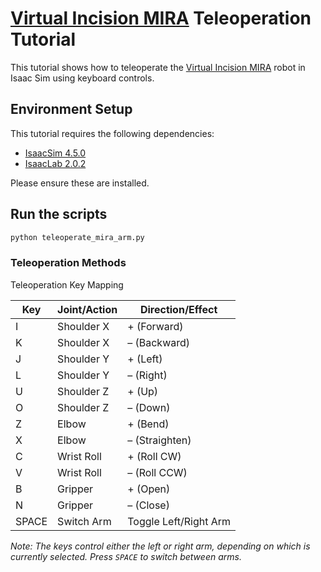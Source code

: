 # [Virtual Incision MIRA](https://virtualincision.com/mira/) Teleoperation Tutorial

This tutorial shows how to teleoperate the [Virtual Incision MIRA](https://virtualincision.com/mira/) robot in Isaac Sim using keyboard controls.

## Environment Setup

This tutorial requires the following dependencies:
- [IsaacSim 4.5.0](https://docs.isaacsim.omniverse.nvidia.com/4.5.0/index.html)
- [IsaacLab 2.0.2](https://isaac-sim.github.io/IsaacLab/v2.0.2/index.html)

Please ensure these are installed.

## Run the scripts

```sh
python teleoperate_mira_arm.py
```

### Teleoperation Methods


Teleoperation Key Mapping

| Key   | Joint/Action   | Direction/Effect      |
|-------|---------------|-----------------------|
| I     | Shoulder X    | + (Forward)           |
| K     | Shoulder X    | – (Backward)          |
| J     | Shoulder Y    | + (Left)              |
| L     | Shoulder Y    | – (Right)             |
| U     | Shoulder Z    | + (Up)                |
| O     | Shoulder Z    | – (Down)              |
| Z     | Elbow         | + (Bend)              |
| X     | Elbow         | – (Straighten)        |
| C     | Wrist Roll    | + (Roll CW)           |
| V     | Wrist Roll    | – (Roll CCW)          |
| B     | Gripper       | + (Open)              |
| N     | Gripper       | – (Close)             |
| SPACE | Switch Arm    | Toggle Left/Right Arm |

*Note: The keys control either the left or right arm, depending on which is currently selected. Press `SPACE` to switch between arms.*
